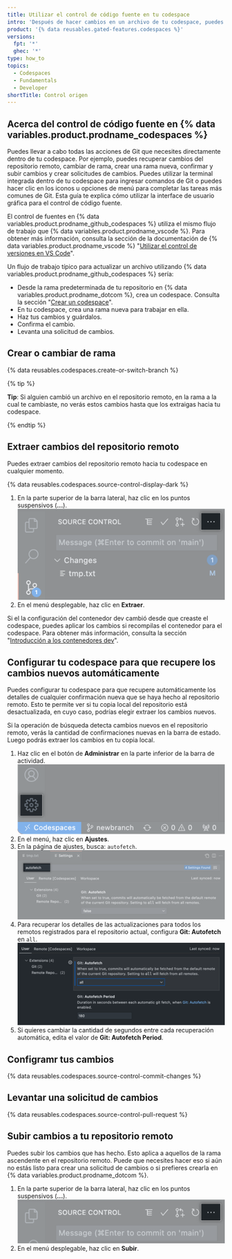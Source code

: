 ```yaml
---
title: Utilizar el control de código fuente en tu codespace
intro: 'Después de hacer cambios en un archivo de tu codespace, puedes confirmar los cambios rápidamente y subir tu actualización al repositorio remoto.'
product: '{% data reusables.gated-features.codespaces %}'
versions:
  fpt: '*'
  ghec: '*'
type: how_to
topics:
  - Codespaces
  - Fundamentals
  - Developer
shortTitle: Control origen
---
```


 

## Acerca del control de código fuente en {% data variables.product.prodname_codespaces %}

Puedes llevar a cabo todas las acciones de Git que necesites directamente dentro de tu codespace. Por ejemplo, puedes recuperar cambios del repositorio remoto, cambiar de rama, crear una rama nueva, confirmar y subir cambios y crear solicitudes de cambios. Puedes utilizar la terminal integrada dentro de tu codespace para ingresar comandos de Git o puedes hacer clic en los iconos u opciones de menú para completar las tareas más comunes de Git. Esta guía te explica cómo utilizar la interface de usuario gráfica para el control de código fuente.

El control de fuentes en {% data variables.product.prodname_github_codespaces %} utiliza el mismo flujo de trabajo que {% data variables.product.prodname_vscode %}. Para obtener más información, consulta la sección de la documentación de {% data variables.product.prodname_vscode %} "[Utilizar el control de versiones en VS Code](https://code.visualstudio.com/docs/editor/versioncontrol#_git-support)".

Un flujo de trabajo típico para actualizar un archivo utilizando {% data variables.product.prodname_github_codespaces %} sería:

* Desde la rama predeterminada de tu repositorio en {% data variables.product.prodname_dotcom %}, crea un codespace. Consulta la sección "[Crear un codespace](/codespaces/developing-in-codespaces/creating-a-codespace)".
* En tu codespace, crea una rama nueva para trabajar en ella.
* Haz tus cambios y guárdalos.
* Confirma el cambio.
* Levanta una solicitud de cambios.

## Crear o cambiar de rama

{% data reusables.codespaces.create-or-switch-branch %}

{% tip %}

**Tip**: Si alguien cambió un archivo en el repositorio remoto, en la rama a la cual te cambiaste, no verás estos cambios hasta que los extraigas hacia tu codespace.

{% endtip %}

## Extraer cambios del repositorio remoto

Puedes extraer cambios del repositorio remoto hacia tu codespace en cualquier momento.

{% data reusables.codespaces.source-control-display-dark %}
1. En la parte superior de la barra lateral, haz clic en los puntos suspensivos (**...**). ![Botón de puntos suspensivos para las acciones de "más" y "ver"](/assets/images/help/codespaces/source-control-ellipsis-button.png)
1. En el menú desplegable, haz clic en **Extraer**.

Si el la configuración del contenedor dev cambió desde que creaste el codespace, puedes aplicar los cambios si recompilas el contenedor para el codespace. Para obtener más información, consulta la sección "[Introducción a los contenedores dev](/codespaces/setting-up-your-codespace/configuring-codespaces-for-your-project#applying-configuration-changes-to-a-codespace)".

## Configurar tu codespace para que recupere los cambios nuevos automáticamente

Puedes configurar tu codespace para que recupere automáticamente los detalles de cualquier confirmación nueva que se haya hecho al repositorio remoto. Esto te permite ver si tu copia local del repositorio está desactualizada, en cuyo caso, podrías elegir extraer los cambios nuevos.

Si la operación de búsqueda detecta cambios nuevos en el repositorio remoto, verás la cantidad de confirmaciones nuevas en la barra de estado. Luego podrás extraer los cambios en tu copia local.

1. Haz clic en el botón de **Administrar** en la parte inferior de la barra de actividad. ![Botón de administrar](/assets/images/help/codespaces/manage-button.png)
1. En el menú, haz clic en **Ajustes**.
1. En la página de ajustes, busca: `autofetch`. ![Buscar la recuperación automática](/assets/images/help/codespaces/autofetch-search.png)
1. Para recuperar los detalles de las actualizaciones para todos los remotos registrados para el repositorio actual, configura **Git: Autofetch** en `all`. ![Habilitar la recuperación automática en Git](/assets/images/help/codespaces/autofetch-all.png)
1. Si quieres cambiar la cantidad de segundos entre cada recuperación automática, edita el valor de **Git: Autofetch Period**.

## Configramr tus cambios

{% data reusables.codespaces.source-control-commit-changes %}

## Levantar una solicitud de cambios

{% data reusables.codespaces.source-control-pull-request %}

## Subir cambios a tu repositorio remoto

Puedes subir los cambios que has hecho. Esto aplica a aquellos de la rama ascendente en el repositorio remoto. Puede que necesites hacer eso si aún no estás listo para crear una solicitud de cambios o si prefieres crearla en {% data variables.product.prodname_dotcom %}.

1. En la parte superior de la barra lateral, haz clic en los puntos suspensivos (**...**). ![Botón de puntos suspensivos para las acciones de "más" y "ver"](/assets/images/help/codespaces/source-control-ellipsis-button-nochanges.png)
1. En el menú desplegable, haz clic en **Subir**.
